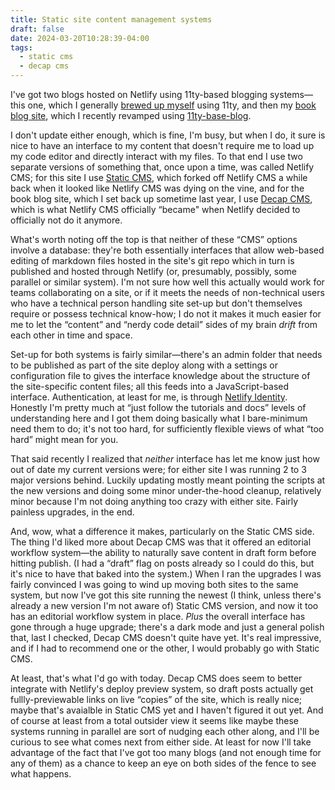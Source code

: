 ```yaml
---
title: Static site content management systems
draft: false
date: 2024-03-20T10:28:39-04:00
tags:
  - static cms
  - decap cms
---
```

I've got two blogs hosted on Netlify using 11ty-based blogging systems—this one, which I generally [brewed up myself](https://github.com/darby3/ntih-jan2020) using 11ty, and then my [book blog site](https://tdaoc.org/), which I recently revamped using [11ty-base-blog](https://eleventy-base-blog.netlify.app/).

I don't update either enough, which is fine, I'm busy, but when I do, it sure is nice to have an interface to my content that doesn't require me to load up my code editor and directly interact with my files. To that end I use two separate versions of something that, once upon a time, was called Netlify CMS; for this site I use [Static CMS](https://www.staticcms.org/), which forked off Netlify CMS a while back when it looked like Netlify CMS was dying on the vine, and for the book blog site, which I set back up sometime last year, I use [Decap CMS](https://decapcms.org/), which is what Netlify CMS officially “became" when Netlify decided to officially not do it anymore.

What's worth noting off the top is that neither of these “CMS” options involve a database: they're both essentially interfaces that allow web-based editing of markdown files hosted in the site's git repo which in turn is published and hosted through Netlify (or, presumably, possibly, some parallel or similar system). I'm not sure how well this actually would work for teams collaborating on a site, or if it meets the needs of non-technical users who have a technical person handling site set-up but don't themselves require or possess technical know-how; I do not it makes it much easier for me to let the “content” and “nerdy code detail” sides of my brain _drift_ from each other in time and space.

Set-up for both systems is fairly similar—there's an admin folder that needs to be published as part of the site deploy along with a settings or configuration file to gives the interface knowledge about the structure of the site-specific content files; all this feeds into a JavaScript-based interface. Authentication, at least for me, is through [Netlify Identity](https://docs.netlify.com/security/secure-access-to-sites/identity/). Honestly I'm pretty much at “just follow the tutorials and docs” levels of understanding here and I got them doing basically what I bare-minimum need them to do; it's not too hard, for sufficiently flexible views of what “too hard” might mean for you.

That said recently I realized that _neither_ interface has let me know just how out of date my current versions were; for either site I was running 2 to 3 major versions behind. Luckily updating mostly meant pointing the scripts at the new versions and doing some minor under-the-hood cleanup, relatively minor because I'm not doing anything too crazy with either site. Fairly painless upgrades, in the end.

And, wow, what a difference it makes, particularly on the Static CMS side. The thing I'd liked more about Decap CMS was that it offered an editorial workflow system—the ability to naturally save content in draft form before hitting publish. (I had a “draft” flag on posts already so I could do this, but it's nice to have that baked into the system.) When I ran the upgrades I was fairly convinced I was going to wind up moving both sites to the same system, but now I've got this site running the newest (I think, unless there's already a new version I'm not aware of) Static CMS version, and now it too has an editorial workflow system in place. _Plus_ the overall interface has gone through a huge upgrade; there's a dark mode and just a general polish that, last I checked, Decap CMS doesn't quite have yet. It's real impressive, and if I had to recommend one or the other, I would probably go with Static CMS.

At least, that's what I'd go with today. Decap CMS does seem to better integrate with Netlify's deploy preview system, so draft posts actually get fullly-previewable links on live “copies” of the site, which is really nice; maybe that's avaialble in Static CMS yet and I haven't figured it out yet. And of course at least from a total outsider view it seems like maybe these systems running in parallel are sort of nudging each other along, and I'll be curious to see what comes next from either side. At least for now I'll take advantage of the fact that I've got too many blogs (and not enough time for any of them) as a chance to keep an eye on both sides of the fence to see what happens.
